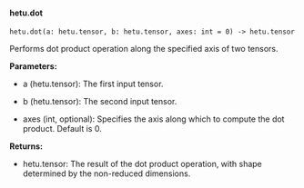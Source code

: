 #### hetu.dot

```
hetu.dot(a: hetu.tensor, b: hetu.tensor, axes: int = 0) -> hetu.tensor
```

Performs dot product operation along the specified axis of two tensors.

**Parameters:**

* a (hetu.tensor): The first input tensor.

* b (hetu.tensor): The second input tensor.

* axes (int, optional): Specifies the axis along which to compute the dot product. Default is 0.

**Returns:**

* hetu.tensor: The result of the dot product operation, with shape determined by the non-reduced dimensions.

